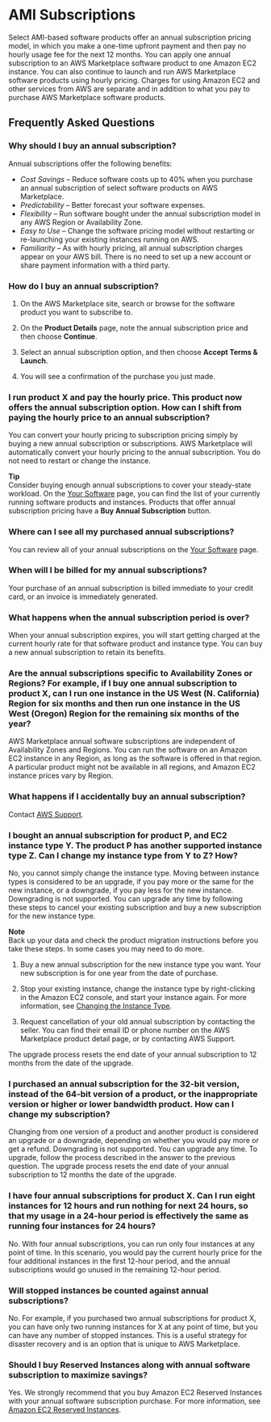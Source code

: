 # AMI Subscriptions<a name="buyer-ami-subscriptions"></a>

 Select AMI\-based software products offer an annual subscription pricing model, in which you make a one\-time upfront payment and then pay no hourly usage fee for the next 12 months\. You can apply one annual subscription to an AWS Marketplace software product to one Amazon EC2 instance\. You can also continue to launch and run AWS Marketplace software products using hourly pricing\. Charges for using Amazon EC2 and other services from AWS are separate and in addition to what you pay to purchase AWS Marketplace software products\.

## Frequently Asked Questions<a name="buyer-ami-subscription-frequently-asked-questions"></a>

### Why should I buy an annual subscription?<a name="why-should-i-buy-an-annual-subscription"></a>

 Annual subscriptions offer the following benefits: 
+  *Cost Savings* – Reduce software costs up to 40% when you purchase an annual subscription of select software products on AWS Marketplace\. 
+  *Predictability* – Better forecast your software expenses\. 
+  *Flexibility* – Run software bought under the annual subscription model in any AWS Region or Availability Zone\. 
+  *Easy to Use* – Change the software pricing model without restarting or re\-launching your existing instances running on AWS\. 
+  *Familiarity* – As with hourly pricing, all annual subscription charges appear on your AWS bill\. There is no need to set up a new account or share payment information with a third party\. 

### How do I buy an annual subscription?<a name="how-do-i-buy-annual-subscription"></a>

1.  On the AWS Marketplace site, search or browse for the software product you want to subscribe to\. 

1.  On the **Product Details** page, note the annual subscription price and then choose **Continue**\. 

1.  Select an annual subscription option, and then choose **Accept Terms & Launch**\. 

1.  You will see a confirmation of the purchase you just made\. 

### I run product X and pay the hourly price\. This product now offers the annual subscription option\. How can I shift from paying the hourly price to an annual subscription?<a name="i-run-product-x-and-pay-the-hourly-price.-this-product-now-offers-the-annual-subscription-option.-how-can-i-shift-from-paying-the-hourly-price-to-an-annual-subscription"></a>

 You can convert your hourly pricing to subscription pricing simply by buying a new annual subscription or subscriptions\. AWS Marketplace will automatically convert your hourly pricing to the annual subscription\. You do not need to restart or change the instance\. 

**Tip**  
 Consider buying enough annual subscriptions to cover your steady\-state workload\. On the [Your Software](file:///C:\Users\andyruth\Desktop\$%7bmodel.helpUrls%5blibrary%5d%7d) page, you can find the list of your currently running software products and instances\. Products that offer annual subscription pricing have a **Buy Annual Subscription** button\. 

### Where can I see all my purchased annual subscriptions?<a name="where-can-i-see-all-my-purchased-annual-subscriptions"></a>

 You can review all of your annual subscriptions on the [Your Software](file:///C:\Users\andyruth\Desktop\$%7bmodel.helpUrls%5blibrary%5d%7d) page\. 

### When will I be billed for my annual subscriptions?<a name="when-will-i-be-billed-for-my-annual-subscriptions"></a>

 Your purchase of an annual subscription is billed immediate to your credit card, or an invoice is immediately generated\. 

### What happens when the annual subscription period is over?<a name="what-happens-when-the-annual-subscription-period-is-over"></a>

 When your annual subscription expires, you will start getting charged at the current hourly rate for that software product and instance type\. You can buy a new annual subscription to retain its benefits\. 

### Are the annual subscriptions specific to Availability Zones or Regions? For example, if I buy one annual subscription to product X, can I run one instance in the US West \(N\. California\) Region for six months and then run one instance in the US West \(Oregon\) Region for the remaining six months of the year?<a name="are-the-annual-subscriptions-specific-to-availability-zones-or-regions-for-example-if-i-buy-one-annual-subscription-to-product-x-can-i-run-one-instance-in-the-n.-california-region-for-six-months-and-then-run-one-instance-in-the-oregon-region-for-the-remaining-six-months-of-the-year"></a>

 AWS Marketplace annual software subscriptions are independent of Availability Zones and Regions\. You can run the software on an Amazon EC2 instance in any Region, as long as the software is offered in that region\. A particular product might not be available in all regions, and Amazon EC2 instance prices vary by Region\. 

### What happens if I accidentally buy an annual subscription?<a name="what-happens-if-i-accidentally-buy-an-annual-subscription"></a>

 Contact [AWS Support](file:///C:\Users\andyruth\Desktop\$%7bmodel.helpUrls%5bcontactUsRef%5d%7d)\. 

### I bought an annual subscription for product P, and EC2 instance type Y\. The product P has another supported instance type Z\. Can I change my instance type from Y to Z? How?<a name="i-bought-an-annual-subscription-for-product-p-and-ec2-instance-type-y.-the-product-p-has-another-supported-instance-type-z.-can-i-change-my-instance-type-from-y-to-z-how"></a>

 No, you cannot simply change the instance type\. Moving between instance types is considered to be an upgrade, if you pay more or the same for the new instance, or a downgrade, if you pay less for the new instance\. Downgrading is not supported\. You can upgrade any time by following these steps to cancel your existing subscription and buy a new subscription for the new instance type\.

**Note**  
Back up your data and check the product migration instructions before you take these steps\. In some cases you may need to do more\.

1.  Buy a new annual subscription for the new instance type you want\. Your new subscription is for one year from the date of purchase\. 

1.  Stop your existing instance, change the instance type by right\-clicking in the Amazon EC2 console, and start your instance again\. For more information, see [Changing the Instance Type](http://docs.aws.amazon.com/AWSEC2/latest/UserGuide/ec2-instance-resize.html)\. 

1.  Request cancellation of your old annual subscription by contacting the seller\. You can find their email ID or phone number on the AWS Marketplace product detail page, or by contacting AWS Support\. 

 The upgrade process resets the end date of your annual subscription to 12 months from the date of the upgrade\. 

### I purchased an annual subscription for the 32\-bit version, instead of the 64\-bit version of a product, or the inappropriate version or higher or lower bandwidth product\. How can I change my subscription?<a name="i-purchased-an-annual-subscription-for-the-32-bit-version-instead-of-the-64-bit-version-of-a-product-or-the-inappropriate-version-or-higher-or-lower-bandwidth-product.-how-can-i-change-my-subscription"></a>

 Changing from one version of a product and another product is considered an upgrade or a downgrade, depending on whether you would pay more or get a refund\. Downgrading is not supported\. You can upgrade any time\. To upgrade, follow the process described in the answer to the previous question\. The upgrade process resets the end date of your annual subscription to 12 months the date of the upgrade\. 

### I have four annual subscriptions for product X\. Can I run eight instances for 12 hours and run nothing for next 24 hours, so that my usage in a 24\-hour period is effectively the same as running four instances for 24 hours?<a name="i-have-four-annual-subscriptions-for-product-x.-can-i-run-eight-instances-for-12-hours-and-run-nothing-for-next-24-hours-so-that-my-usage-in-a-24-hour-period-is-effectively-the-same-as-running-four-instances-for-24-hours"></a>

 No\. With four annual subscriptions, you can run only four instances at any point of time\. In this scenario, you would pay the current hourly price for the four additional instances in the first 12\-hour period, and the annual subscriptions would go unused in the remaining 12\-hour period\. 

### Will stopped instances be counted against annual subscriptions?<a name="will-stopped-instances-be-counted-against-annual-subscriptions"></a>

 No\. For example, if you purchased two annual subscriptions for product X, you can have only two running instances for X at any point of time, but you can have any number of stopped instances\. This is a useful strategy for disaster recovery and is an option that is unique to AWS Marketplace\. 

### Should I buy Reserved Instances along with annual software subscription to maximize savings?<a name="should-i-buy-reserved-instances-along-with-annual-software-subscription-to-maximize-savings"></a>

 Yes\. We strongly recommend that you buy Amazon EC2 Reserved Instances with your annual software subscription purchase\. For more information, see [Amazon EC2 Reserved Instances](http://aws.amazon.com/ec2/purchasing-options/reserved-instances/)\. 